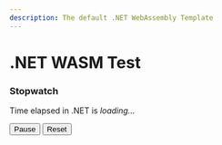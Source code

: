 ```yaml
---
description: The default .NET WebAssembly Template
---
```

# .NET WASM Test
<script type='module' src="main.js"></script>

<h3>Stopwatch</h3>
<p>
  Time elapsed in .NET is <span id="time"><i>loading...</i></span>
</p>
<p>
  <button id="pause">Pause</button>
  <button id="reset">Reset</button>
</p>